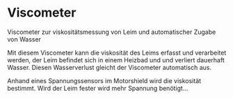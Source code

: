 # Viscometer
Viscometer zur viskositätsmessung von Leim und automatischer Zugabe von Wasser


Mit diesem Viscometer kann die viskosität des Leims erfasst und verarbeitet werden, der Leim befindet sich in einem Heizbad und
und verliert dauerhaft Wasser.
Diesen Wasserverlust gleicht der Viscometer automatisch aus.

Anhand eines Spannungssensors im Motorshield wird die viskosität bestimmt. Wird der Leim fester wird mehr Spannung benötigt...
